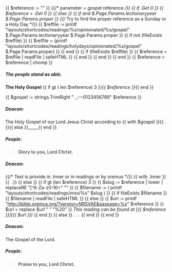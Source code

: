 {{ $reference := "" }}
{{/* parameter = gospel reference */}}
{{ if .Get 0 }}
    {{ $reference = .Get 0 }}
{{ else }}
    {{ if and $.Page.Params.lectionaryyear $.Page.Params.proper }}
    	{{/* Try to find the proper reference as a Sunday or a Holy Day */}}
        {{ $reffile := printf "layouts/shortcodes/readings/%s/opinionated/%s/gospel" $.Page.Params.lectionaryyear $.Page.Params.proper }}
    	{{ if  not (fileExists $reffile) }}
	    	{{ $reffile = (printf "layouts/shortcodes/readings/holydays/opinionated/%s/gospel" $.Page.Params.proper) }}
        {{ end }}
        {{ if (fileExists $reffile) }}
            {{ $reference = $reffile | readFile | safeHTML }}
        {{ end }}
    {{ end }}
{{ end }}
{{ $reference = $reference | chomp }}
##### The people stand as able.
**The Holy Gospel**
{{ if gt ( len $reference) 3 }}_{{ $reference }}_{{ end }}

{{ $gospel :=  strings.TrimRight " .,:-–0123456789" $reference }}
##### Deacon:
The Holy Gospel of our Lord Jesus Christ according to {{ with $gospel }}{{ . }}{{ else }}_____{{ end }}.

##### **People:**
> **Glory to you, Lord Christ.**

##### Deacon:
{{/* Text is provide in .Inner or in readings or by oremus */}}
{{ with .Inner }}
{{ . }}
{{ else }}
    {{ if gt (len $reference) 3 }}
        {{ $slug := $reference | lower | replaceRE "[^A-Za-z0-9]+" "" }}
        {{ $filename := ( printf "layouts/shortcodes/readings/nrsv/%s" $slug ) }}
        {{ if fileExists $filename }}
{{ $filename | readFile | safeHTML }}
	    {{ else }}
	        {{ $url := printf "http://bible.oremus.org/?version=NRSVAE&passage=%s" $reference }}
            {{ $url = replace $url " " "%20" }}
_This reading can be found at [{{ $reference }}]({{ $url }})_
        {{ end }}
    {{ else }}
 . . .
    {{ end }}
{{ end }}
##### Deacon:
The Gospel of the Lord.

##### **People:**
> **Praise to you, Lord Christ.**
